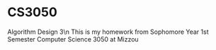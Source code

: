# CS3050
Algorithm Design 3\n
This is my homework from Sophomore Year 1st Semester Computer Science 3050 at Mizzou
